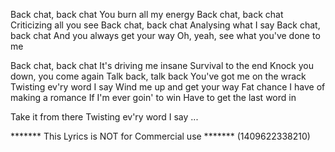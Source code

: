Back chat, back chat
You burn all my energy
Back chat, back chat
Criticizing all you see
Back chat, back chat
Analysing what I say
Back chat, back chat
And you always get your way
Oh, yeah, see what you've done to me

Back chat, back chat
It's driving me insane
Survival to the end
Knock you down, you come again
Talk back, talk back
You've got me on the wrack
Twisting ev'ry word I say
Wind me up and get your way
Fat chance I have of making a romance
If I'm ever goin' to win
Have to get the last word in

Take it from there
Twisting ev'ry word I say
...

******* This Lyrics is NOT for Commercial use *******
(1409622338210)